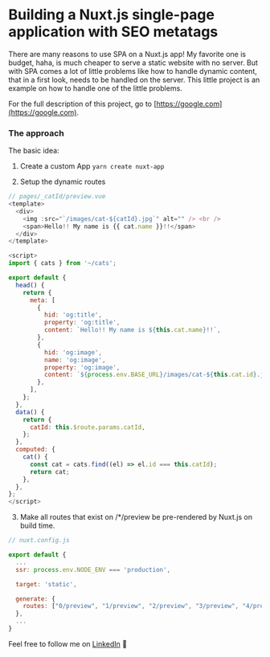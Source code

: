 # Building a Nuxt.js single-page application with SEO metatags

There are many reasons to use SPA on a Nuxt.js app! My favorite one is budget, haha, is much cheaper to serve a static website with no server. But with SPA comes a lot of little problems like how to handle dynamic content, that in a first look, needs to be handled on the server. This little project is an example on how to handle one of the little problems.

For the full description of this project, go to [https://google.com](https://google.com).

### The approach

The basic idea:

1. Create a custom App `yarn create nuxt-app`

2. Setup the dynamic routes

```js
// pages/_catId/preview.vue
<template>
  <div>
    <img :src="`/images/cat-${catId}.jpg`" alt="" /> <br />
    <span>Hello!! My name is {{ cat.name }}!!</span>
  </div>
</template>

<script>
import { cats } from '~/cats';

export default {
  head() {
    return {
      meta: [
        {
          hid: 'og:title',
          property: 'og:title',
          content: `Hello!! My name is ${this.cat.name}!!`,
        },
        {
          hid: 'og:image',
          name: 'og:image',
          property: 'og:image',
          content: `${process.env.BASE_URL}/images/cat-${this.cat.id}.jpg`,
        },
      ],
    };
  },
  data() {
    return {
      catId: this.$route.params.catId,
    };
  },
  computed: {
    cat() {
      const cat = cats.find((el) => el.id === this.catId);
      return cat;
    },
  },
};
</script>
```

3. Make all routes that exist on /*/preview be pre-rendered by Nuxt.js on build time.

```js
// nuxt.config.js

export default {
  ...
  ssr: process.env.NODE_ENV === 'production',

  target: 'static',

  generate: {
    routes: ["0/preview", "1/preview", "2/preview", "3/preview", "4/preview"],
  },
  ...
}
```

Feel free to follow me on [LinkedIn](https://www.linkedin.com/in/brunocordioli072/) 🤙
